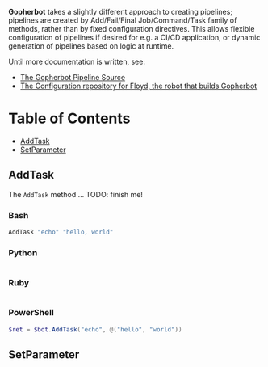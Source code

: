 **Gopherbot** takes a slightly different approach to creating pipelines; pipelines are created by Add/Fail/Final Job/Command/Task family of methods, rather than by fixed configuration directives. This allows flexible configuration of pipelines if desired for e.g. a CI/CD application, or dynamic generation of pipelines based on logic at runtime.

Until more documentation is written, see:
- [The Gopherbot Pipeline Source](https://github.com/lnxjedi/gopherbot/blob/master/.gopherci/pipeline.sh)
- [The Configuration repository for Floyd, the robot that builds Gopherbot](https://github.com/parsley42/floyd-gopherbot)

Table of Contents
=================

  * [AddTask](#addtask)
  * [SetParameter](#setparameter)

## AddTask
The `AddTask` method ... TODO: finish me!

### Bash
```bash
AddTask "echo" "hello, world"
```

### Python
```python
```

### Ruby

```ruby
```

### PowerShell
```powershell
$ret = $bot.AddTask("echo", @("hello", "world"))
```

## SetParameter
